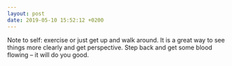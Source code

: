 ```yaml
---
layout: post
date: 2019-05-10 15:52:12 +0200
---
```


Note to self: exercise or just get up and walk around. It is a great way to see things more clearly and get perspective. Step back and get some blood flowing – it will do you good.